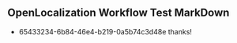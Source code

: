 ## OpenLocalization Workflow Test MarkDown
* 65433234-6b84-46e4-b219-0a5b74c3d48e thanks!

<!--HONumber=Jul16_HO3-->


